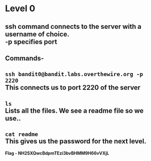 # Level 0
ssh command connects to the server with a username of choice.<br/>
-p specifies port
---
Commands-
---
`ssh bandit0@bandit.labs.overthewire.org -p 2220`<br/>
This connects us to port 2220 of the server
---
`ls`<br/>
Lists all the files. We see a readme file so we use..
---
`cat readme`<br/>
This gives us the password for the next level.
---
**Flag - NH2SXQwcBdpmTEzi3bvBHMM9H66vVXjL**